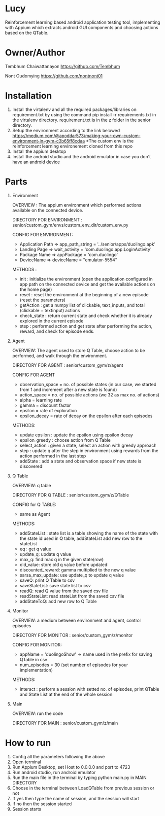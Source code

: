 # Lucy
Reinforcement learning based android application testing tool, implementing with Appium which extracts android GUI components and choosing actions based on the QTable.

# Owner/Author
Tembhum Chaiwattanayon https://github.com/Tembhum 

Nont Oudomying https://github.com/nontnont01

# Installation
1.  Install the virtalenv and all the required packages/libraries on requirement.txt by using the command pip install -r
    requirements.txt in the virtalenv directory. requirement.txt is in the z folder in the senior directory.
2.  Setup the environment according to the link belowed
    https://medium.com/@apoddar573/making-your-own-custom-environment-in-gym-c3b65ff8cdaa
    *The custom env is the reinforcement learning environement cloned from this repo
3.  Install the appium desktop
4. Install the android studio and the android emulator in case you don't have an android device
    
# Parts
1. Environment

    OVERVIEW : The appium environment which performed actions available on the connected device.
    
    DIRECTORY FOR ENVIRONMENT : senior/custom_gym/envs/custom_env_dir/custom_env.py

    CONFIG FOR ENVIRONMENT: 
    - Application Path => app_path_string = '../senior/apps/duolingo.apk'
    - Landing Page => wait_activity = 'com.duolingo.app.LoginActivity'
    - Package Name => appPackage = 'com.duolingo'
    - DeviceName => deviceName = "emulator-5554"

    METHODS :
    - init : initialize the environment (open the application configured in app path on the connected device and get the available      actions on the home page)
    - reset : reset the environment at the beginning of a new episode (reset the parameters)
    - getAction : get a numpy list of  clickable, text_inputs, and total (clickable + textinput) actions
    - check_state : return current state and check whether it is already explored in the current episode
    - step : performed action and get state after performing the action, reward, and check for episode ends.

2. Agent

    OVERVIEW: The agent used to store Q Table, choose action to be performed, and walk through the environment.
    
    DIRECTORY FOR AGENT : senior/custom_gym/z/agent

    CONFIG FOR AGENT
    - observation_space = no. of possible states (in our case, we started from 1 and increment after a new state is found)
    - action_space = no. of possible actions (we 32 as max no. of actions)
    - alpha = learning rate
    - gamma = discount factor
    - epsilon = rate of exploration
    - epsilon_decay = rate of decay on the epsilon after each episodes

    METHODS:
    - update epsilon : update the epsilon using epsilon decay
    - epsilon_greedy : choose action from Q Table
    - select_action : given a state, select an action with greedy approach
    - step : update q after the step in environment using rewards from the action performed in the last step
    - addState : add a state and observation space if new state is discovered

3. Q Table

    OVERVIEW: q table
    
    DIRECTORY FOR Q TABLE : senior/custom_gym/z/QTable

    CONFIG for Q TABLE:
    -  same as Agent

    METHODS:
    - addStateList : state list is a table showing the name of the state with the state id used in Q table, addStateList add new row to the stateList
    - eq : get q value
    - update_q: update q value
    - max_q: find max q in the given state(row)
    - old_value: store old q value before updated
    - discounted_reward: gamma multiplied to the new q value
    - sarsa_max_update: use update_q to update q value
    - saveQ: print Q Table to csv
    - saveStateList: save state list to csv
    - readQ: read Q value from the saved csv file
    - readStateList: read stateList from the saved csv file
    - addStateToQ: add new row to Q Table

4. Monitor

    OVERVIEW: a medium between environment and agent, control episodes 
    
    DIRECTORY FOR MONITOR : senior/custom_gym/z/monitor

    CONFIG FOR MONITOR:
    - appName = 'duolingoShow' => name used in the prefix for saving QTable in csv
    - num_episodes = 30 (set number of episodes for your implementation)

    METHODS:
    - interact : perform a session with setted no. of episodes, print QTable and State List at the end of the whole session


5. Main

    OVERVIEW: run the code
    
    DIRECTORY FOR MAIN : senior/custom_gym/z/main


# How to run
1. Config all the parameters following the above
2. Open terminal
3. Run Appium Desktop, set Host to 0.0.0.0 and port to 4723 
4. Run android studio, run android emulator
5. Run the main file in the terminal by typing python main.py in MAIN DIRECTORY
6. Choose in the terminal between LoadQTable from previous session or not
7. If yes then type the name of session, and the session will start
8. If no then the session started 
9. Session starts
